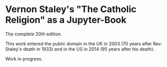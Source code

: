 # Vernon Staley's "The Catholic Religion" as a Jupyter-Book

The complete 20th edition.

This work entered the public domain in the UK in 2003 (70 years after Rev. Staley's death in 1933) and in the US in 2014 (95 years after his death).

Work in progress.
